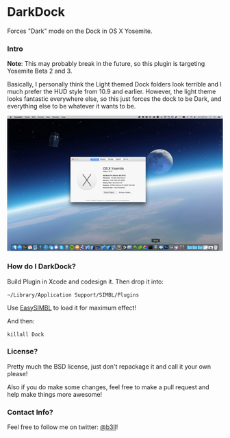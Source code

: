 # DarkDock
Forces "Dark" mode on the Dock in OS X Yosemite.

### Intro
**Note**: This may probably break in the future, so this plugin is targeting Yosemite Beta 2 and 3.

Basically, I personally think the Light themed Dock folders look terrible and I much prefer the HUD style from 10.9 and earlier. However, the light theme looks fantastic everywhere else, so this just forces the dock to be Dark, and everything else to be whatever it wants to be.

![Preview](DarkDock.jpg)

### How do I DarkDock?
Build Plugin in Xcode and codesign it. Then drop it into:

````
~/Library/Application Support/SIMBL/Plugins
````

Use [EasySIMBL](https://github.com/norio-nomura/EasySIMBL/) to load it for maximum effect!

And then:

````
killall Dock
````

### License?
Pretty much the BSD license, just don't repackage it and call it your own please!

Also if you do make some changes, feel free to make a pull request and help make things more awesome!

### Contact Info?
Feel free to follow me on twitter: [@b3ll](https:///www.twitter.com/b3ll)!

